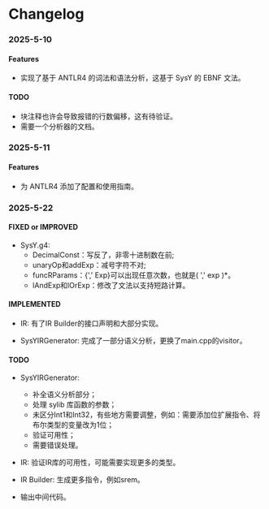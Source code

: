 # Changelog

### 2025-5-10

#### Features

- 实现了基于 ANTLR4 的词法和语法分析，这基于 SysY 的 EBNF 文法。

#### TODO

- 块注释也许会导致报错的行数偏移，这有待验证。
- 需要一个分析器的文档。

### 2025-5-11

#### Features

- 为 ANTLR4 添加了配置和使用指南。

### 2025-5-22

#### FIXED or IMPROVED

- SysY.g4:
  - DecimalConst：写反了，非零十进制数在前;
  - unaryOp和addExp：减号字符不对;
  - funcRParams：{',' Exp}可以出现任意次数，也就是( ',' exp )*。
  - lAndExp和lOrExp：修改了文法以支持短路计算。

#### IMPLEMENTED

- IR: 有了IR Builder的接口声明和大部分实现。

- SysYIRGenerator: 完成了一部分语义分析，更换了main.cpp的visitor。

#### TODO

- SysYIRGenerator:  
  - 补全语义分析部分；
  - 处理 sylib 库函数的参数；
  - 未区分Int1和Int32，有些地方需要调整，例如：需要添加位扩展指令、将布尔类型的变量改为1位；
  - 验证可用性；
  - 需要错误处理。

- IR: 验证IR库的可用性，可能需要实现更多的类型。

- IR Builder: 生成更多指令，例如srem。

- 输出中间代码。
